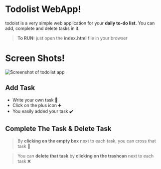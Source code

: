 # Todolist WebApp!

todoist is a very simple web application for your **daily to-do list.**
You can add, complete and delete tasks in it.

> **To RUN:** just open the **__index.html__** file in your browser


# Screen Shots!

![ُScreenshot of todolist app](https://i.ibb.co/VM2Pg7N/Todolist-scr.png)

## Add Task

 - Write your own task 📝
 - Click on the plus icon ➕
 - You easily added your task ✔️

## Complete The  Task & Delete Task

> By **clicking on the empty box** next to each task, you can cross that task 🔰

> You can **delete that task** by **clicking on the trashcan** next to each task ❌